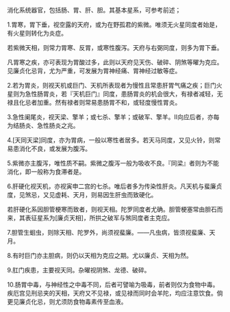 消化系统器官，包括肠、胃、肝、胆。其基本星系，可参考前述；

1.胃寒，胃下垂，视空露的天府，或为在野孤君的紫微。唯须无火星同度者始是，有火星则转化为炎症。

若紫微天相，则常力胃寒、反胃，或寒性腹泻。天府与右弼同度，则多为胃下垂。

凡胃寒之疾，亦可表现为胃酸过多，此则以天府见天伤、破碎、阴煞等曜为克应。见廉贞化忌背，尤为严重，可发展为胃神经痛、胃神经过敏等症。

2.若为胃炎，则视天机或巨门、天机所表现者为慢性且常患肝胃气痛之疾；巨门火星则为急性肠胃炎，若『天机巨门』同度，患肠胃炎的机会很大，有禄者减轻，无禄且化忌者加重。然有禄者则常易患肠胃不和，或轻度慢性胃炎。

3.急性阑尾炎，视天梁、擎羊；或七杀、擎羊；或破军、擎羊。Ⅱ向应后者，亦每为结肠炎、急性肠炎之兆。

4.[天同天梁]同度，亦为胃病，一般以寒性者居多。若天马同度，又见火铃，则常易患消化不良，或发展为腹泻。

5.紫微亦主腹泻，唯性质不嗣。紫微之腹泻一般为吸收不良。『同梁』者则为不能消化，即一般称为食滞者是。

6.肝硬化视天机，亦视寅申二宫的七杀。唯后者多为传染性肝炎。凡天机与蜚廉贞度，见煞忌，又见虚耗、天月，则易因生肝虫而致硬化。

若肝硬化系因胆管梗寒而致者，则视天相。陀罗同度者尤确。胆管梗塞常由胆石而来，其表征星系为[廉贞天相]，所拱之破军与煞同度者主克应。

7.胆管生蛔虫，则除天相、陀罗外，尚须视蜚廉。――凡虫病，皆须视蜚廉、天月。

8.有时巨门亦主胆病，则仍以天相为克应之期。尤以廉贞、天相为然。

9.肛门疾患，主要视天同。杂曜视阴煞、龙德、破碎。

10.肠胃中毒，与神经性之中毒不同，后者可譬喻为吸毒，前者则仅为食物中毒。疾厄宫见刑忌夹的天相，天府又不见禄，或见禄而同时会羊陀，均应注意饮食。倘更见廉贞化忌，则尤须防食物毒素传至血液。
